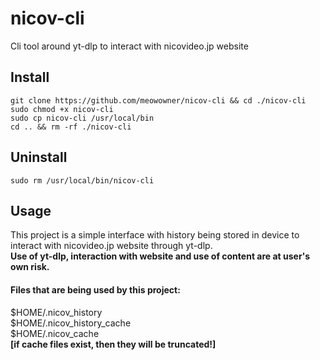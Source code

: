 # nicov-cli
Cli tool around yt-dlp to interact with nicovideo.jp website
## Install
```
git clone https://github.com/meowowner/nicov-cli && cd ./nicov-cli
sudo chmod +x nicov-cli
sudo cp nicov-cli /usr/local/bin
cd .. && rm -rf ./nicov-cli
```
## Uninstall
```
sudo rm /usr/local/bin/nicov-cli
```
## Usage
This project is a simple interface with history being stored in device to interact with nicovideo.jp website through yt-dlp.
<br>
<b>Use of yt-dlp, interaction with website and use of content are at user's own risk.</b>
<br>
#### Files that are being used by this project:
  $HOME/.nicov_history
<br>
  $HOME/.nicov_history_cache
<br>
  $HOME/.nicov_cache
<br>
<b>  [if cache files exist, then they will be truncated!]</b>
